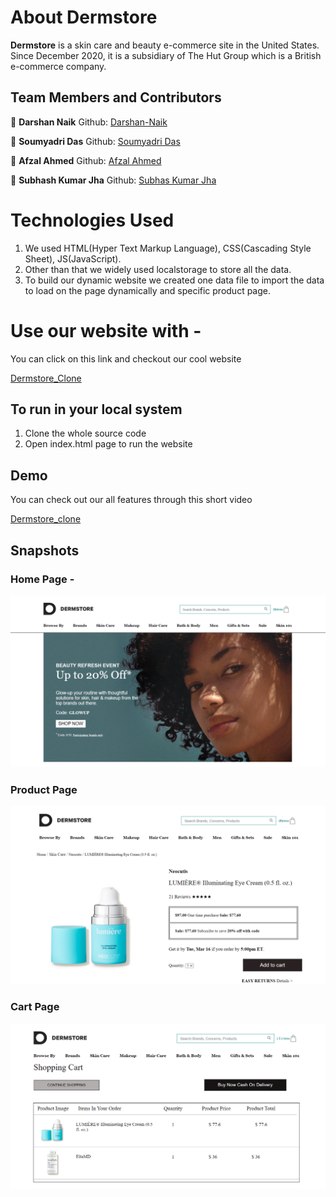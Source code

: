# About Dermstore

**Dermstore** is a skin care and beauty e-commerce site in the United States. Since December 2020, it is a subsidiary of The Hut Group which is a British e-commerce company.

## Team Members and Contributors

👤 **Darshan Naik**
Github: [Darshan-Naik](https://github.com/Darshan-Naik)

👤 **Soumyadri Das**
Github: [Soumyadri Das](https://github.com/soumyadri)

👤 **Afzal Ahmed**
Github: [Afzal Ahmed](https://github.com/Afzal95)

👤 **Subhash Kumar Jha**
Github: [Subhas Kumar Jha](https://github.com/subhash238)

# Technologies Used

1. We used HTML(Hyper Text Markup Language), CSS(Cascading Style Sheet), JS(JavaScript).
2. Other than that we widely used localstorage to store all the data.
3. To build our dynamic website we created one data file to import the data to load on the page dynamically and specific product page.

# Use our website with - 

You can click on this link and checkout our cool website

[Dermstore_Clone](https://darshan-naik.github.io/Dermstore_clone/index.html)

## To run in your local system

1. Clone the whole source code
2. Open index.html page to run the website

## Demo

You can check out our all features through this short video

[Dermstore_clone](https://drive.google.com/file/d/17d-s6rXY4CisoGuqMjeGqUvh-pDsi3bO/view?usp=sharing)

## Snapshots

### Home Page - 
![Dermstore1](https://github.com/soumyadri/Dermstore_clone/blob/master/images/dermstore-sample1.png)
### Product Page
![Dermstore2](https://github.com/soumyadri/Dermstore_clone/blob/master/images/dermstore-sample2.png)
### Cart Page
![Dermstore3](https://github.com/soumyadri/Dermstore_clone/blob/master/images/dermstore-sample3.png)

